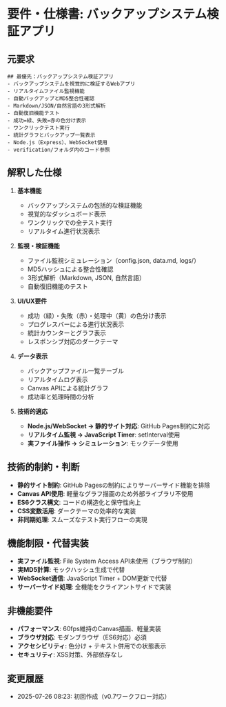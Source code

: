 # 要件・仕様書: バックアップシステム検証アプリ

## 元要求
```
## 最優先：バックアップシステム検証アプリ
- バックアップシステムを視覚的に検証するWebアプリ
- リアルタイムファイル監視機能
- 自動バックアップとMD5整合性確認
- Markdown/JSON/自然言語の3形式解析
- 自動復旧機能テスト
- 成功=緑、失敗=赤の色分け表示
- ワンクリックテスト実行
- 統計グラフとバックアップ一覧表示
- Node.js（Express）、WebSocket使用
- verification/フォルダ内のコード参照
```

## 解釈した仕様
1. **基本機能**
   - バックアップシステムの包括的な検証機能
   - 視覚的なダッシュボード表示
   - ワンクリックでの全テスト実行
   - リアルタイム進行状況表示

2. **監視・検証機能**
   - ファイル監視シミュレーション（config.json, data.md, logs/）
   - MD5ハッシュによる整合性確認
   - 3形式解析（Markdown, JSON, 自然言語）
   - 自動復旧機能のテスト

3. **UI/UX要件**
   - 成功（緑）・失敗（赤）・処理中（黄）の色分け表示
   - プログレスバーによる進行状況表示
   - 統計カウンターとグラフ表示
   - レスポンシブ対応のダークテーマ

4. **データ表示**
   - バックアップファイル一覧テーブル
   - リアルタイムログ表示
   - Canvas APIによる統計グラフ
   - 成功率と処理時間の分析

5. **技術的適応**
   - **Node.js/WebSocket → 静的サイト対応**: GitHub Pages制約に対応
   - **リアルタイム監視 → JavaScript Timer**: setInterval使用
   - **実ファイル操作 → シミュレーション**: モックデータ使用

## 技術的制約・判断
- **静的サイト制約**: GitHub Pagesの制約によりサーバーサイド機能を排除
- **Canvas API使用**: 軽量なグラフ描画のため外部ライブラリ不使用
- **ES6クラス構文**: コードの構造化と保守性向上
- **CSS変数活用**: ダークテーマの効率的な実装
- **非同期処理**: スムーズなテスト実行フローの実現

## 機能制限・代替実装
- **実ファイル監視**: File System Access API未使用（ブラウザ制約）
- **実MD5計算**: モックハッシュ生成で代替
- **WebSocket通信**: JavaScript Timer + DOM更新で代替
- **サーバーサイド処理**: 全機能をクライアントサイドで実装

## 非機能要件
- **パフォーマンス**: 60fps維持のCanvas描画、軽量実装
- **ブラウザ対応**: モダンブラウザ（ES6対応）必須
- **アクセシビリティ**: 色分け + テキスト併用での状態表示
- **セキュリティ**: XSS対策、外部依存なし

## 変更履歴
- 2025-07-26 08:23: 初回作成（v0.7ワークフロー対応）